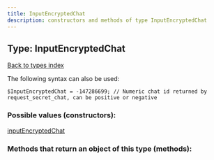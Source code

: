 ```yaml
---
title: InputEncryptedChat
description: constructors and methods of type InputEncryptedChat
---
```

## Type: InputEncryptedChat  
[Back to types index](index.md)



The following syntax can also be used:

```
$InputEncryptedChat = -147286699; // Numeric chat id returned by request_secret_chat, can be positive or negative
```


### Possible values (constructors):

[inputEncryptedChat](../constructors/inputEncryptedChat.md)  



### Methods that return an object of this type (methods):



